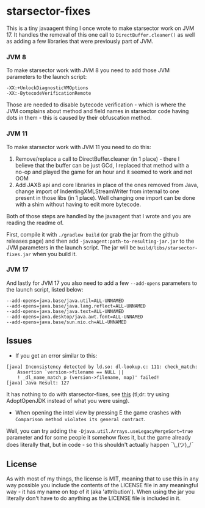 # starsector-fixes

This is a tiny javaagent thing I once wrote to make starsector work on JVM 17.
It handles the removal of this one call to `DirectBuffer.cleaner()` as well as adding a few libraries
that were previously part of JVM.

### JVM 8

To make starsector work with JVM 8 you need to add those JVM parameters to the launch script:

```
-XX:+UnlockDiagnosticVMOptions
-XX:-BytecodeVerificationRemote
```

Those are needed to disable bytecode verification - which is where the JVM complains about method and
field names in starsector code having dots in them - this is caused by their obfuscation method.

### JVM 11

To make starsector work with JVM 11 you need to do this:

1. Remove/replace a call to DirectBuffer.cleaner (in 1 place) - there I believe that the buffer can be just GCd,
   I replaced that method with a no-op and played the game for an hour and it seemed to work and not OOM
2. Add JAXB api and core libraries in place of the ones removed from Java,
   change import of IndentingXMLStreamWriter from internal to one present in those libs (in 1 place).
   Well changing one import can be done with a shim without having to edit more bytecode.

Both of those steps are handled by the javaagent that I wrote and you are reading the readme of.

First, compile it with `./gradlew build` (or grab the jar from the github releases page) and then
add `-javaagent:path-to-resulting-jar.jar` to the JVM parameters in the launch script.
The jar will be `build/libs/starsector-fixes.jar` when you build it.

### JVM 17

And lastly for JVM 17 you also need to add a few `--add-opens` parameters to the launch script, listed below:

```
--add-opens=java.base/java.util=ALL-UNNAMED
--add-opens=java.base/java.lang.reflect=ALL-UNNAMED
--add-opens=java.base/java.text=ALL-UNNAMED
--add-opens=java.desktop/java.awt.font=ALL-UNNAMED
--add-opens=java.base/sun.nio.ch=ALL-UNNAMED
```

## Issues

- If you get an error similar to this:

```
[java] Inconsistency detected by ld.so: dl-lookup.c: 111: check_match: 
    Assertion `version->filename == NULL || 
    ! _dl_name_match_p (version->filename, map)' failed!
[java] Java Result: 127
```

It has nothing to do with starsector-fixes,
see [this](https://stackoverflow.com/questions/55847497/how-do-i-troubleshoot-inconsistency-detected-dl-lookup-c-111-java-result-12)
(tl;dr: try using AdoptOpenJDK instead of what you were using).

- When opening the intel view by pressing E the game crashes with `Comparison method violates its general contract`.

Well, you can try adding the `-Djava.util.Arrays.useLegacyMergeSort=true` parameter and for some people it somehow
fixes it, but the game already does literally that, but in code - so this shouldn't actually happen ¯\\\_(ツ)_/¯

## License

As with most of my things, the license is MIT, meaning that to use this in any way possible you include the
contents of the LICENSE file in any meaningful way - it has my name on top of it (aka 'attribution').
When using the jar you literally don't have to do anything as the LICENSE file is included in it.
